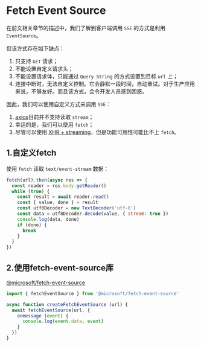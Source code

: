 
# Fetch Event Source

在前文相关章节的描述中，我们了解到客户端调用 `SSE` 的方式是利用 `EventSource`。

但该方式存在如下缺点：

1. 只支持 `GET` 请求；
2. 不能设置自定义请求头；
3. 不能设置请求体，只能通过 `Query String` 的方式设置到目标 `url` 上；
4. 连接中断时，无法自定义控制。它会静默一段时间，自动重试。对于生产应用来说，不够友好。而且该方式，会令开发人员感到困惑。

因此，我们可以使用自定义方式来调用 `SSE`：

1. [axios](https://github.com/axios/axios/issues/479)目前并不支持读取 `stream`；
2. 幸运的是，我们可以使用 `fetch`；
3. 尽管可以使用 [XHR + streaming](https://github.com/axios/axios/issues/479#issuecomment-2103779944)，但是功能可用性可能比不上 `fetch`。

## 1.自定义fetch

使用 `fetch` 读取 `text/event-stream` 数据：

```js
fetch(url).then(async res => {
  const reader = res.body.getReader()
  while (true) {
    const result = await reader.read()
    const { value, done } = result
    const utf8Decoder = new TextDecoder('utf-8')
    const data = utf8Decoder.decode(value, { stream: true })
    console.log(data, done)
    if (done) {
      break
    }
  }
})
```

## 2.使用fetch-event-source库

[@microsoft/fetch-event-source](https://github.com/Azure/fetch-event-source)

```js
import { fetchEventSource } from '@microsoft/fetch-event-source'

async function createFetchEventSource (url) {
  await fetchEventSource(url, {
    onmessage (event) {
      console.log(event.data, event)
    }
  })
}
```
